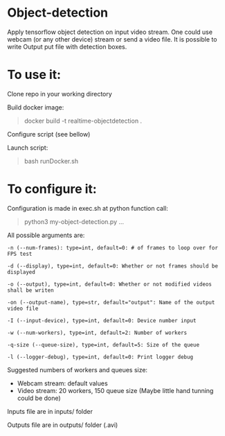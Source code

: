 # Object-detection

Apply tensorflow object detection on input video stream. One could use webcam (or any other device) stream or send a video file. It is possible to write Output put file with detection boxes.

# To use it:

Clone repo in your working directory

Build docker image:

> docker build -t realtime-objectdetection .

Configure script (see bellow)

Launch script:

> bash runDocker.sh

# To configure it:

Configuration is made in exec.sh at python function call:

> python3 my-object-detection.py ...

All possible arguments are:

```
-n (--num-frames): type=int, default=0: # of frames to loop over for FPS test

-d (--display), type=int, default=0: Whether or not frames should be displayed

-o (--output), type=int, default=0: Whether or not modified videos shall be writen

-on (--output-name), type=str, default="output": Name of the output video file

-I (--input-device), type=int, default=0: Device number input

-w (--num-workers), type=int, default=2: Number of workers

-q-size (--queue-size), type=int, default=5: Size of the queue

-l (--logger-debug), type=int, default=0: Print logger debug

```
Suggested numbers of workers and queues size:

- Webcam stream: default values
- Video stream: 20 workers, 150 queue size (Maybe little hand tunning could be done)

Inputs file are in inputs/ folder

Outputs file are in outputs/ folder (.avi)
